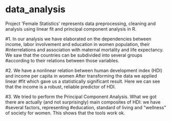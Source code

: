 # data_analysis

Project 'Female Statistics' represents data preprocessing, cleaning and analysis using linear fit and principal component analysis in R.

#1. In our analysis we have elaborated on the dependencies between income, labor involvement and education in women population, their 
#interrelations and association with maternal mortality and life expectancy. We saw that the countries can be subdivided into several groups
#according to their relations between those variables.

#2. We have a nonlinear relation between human development index (HDI) and income per capita in women After transforming the data we applied linear
#fit which gave us a statistically significant result. Here we can see that the income is a robust, reliable predictor of HDI.

#3. We tried to perform the Principal Component Analysis. What we got there are actually (and not surprisingly) main composites of HDI: we have 
#several factors, representing #education, standard of living and "wellness" of society for women. This shows that the tools work ok.

